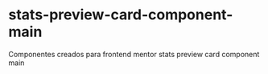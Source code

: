 # stats-preview-card-component-main
Componentes creados para frontend mentor stats preview card component main
